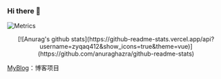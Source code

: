 ### Hi there 👋

<!--
**zyqaq412/zyqaq412** is a ✨ _special_ ✨ repository because its `README.md` (this file) appears on your GitHub profile.

Here are some ideas to get you started:

- 🔭 I’m currently working on ...

- 🌱 I’m currently learning ...

- 👯 I’m looking to collaborate on ...

- 🤔 I’m looking for help with ...

- 💬 Ask me about ...

- 📫 How to reach me: ...

- 😄 Pronouns: ...

- ⚡ Fun fact: ...
  
- -->
  
  
  
  ![Metrics](https://metrics.lecoq.io/zyqaq412?template=classic&projects=1&activity=1&isocalendar=1&base=header%2C%20activity%2C%20community%2C%20repositories%2C%20metadata&base.indepth=false&base.hireable=false&base.skip=false&isocalendar=false&isocalendar.duration=full-year&activity=false&activity.limit=5&activity.load=300&activity.days=14&activity.visibility=all&activity.timestamps=false&activity.filter=all&projects=false&projects.limit=4&projects.descriptions=false&config.timezone=Asia%2FShanghai)
  
  
  
  <div align="center">[![Anurag's github stats](https://github-readme-stats.vercel.app/api?username=zyqaq412&show_icons=true&theme=vue)](https://github.com/anuraghazra/github-readme-stats)</div>
  
  <a href="https://github.com/zyqaq412/MyBlog">MyBlog</a>：博客项目
